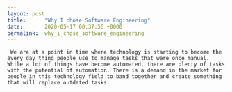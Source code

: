 ```yaml
---
layout: post
title:      "Why I chose Software Engineering"
date:       2020-05-17 00:37:56 +0000
permalink:  why_i_chose_software_engineering
---
```


     We are at a point in time where technology is starting to become the every day thing people use to manage tasks that were once manual. While a lot of things have become automated, there are plenty of tasks with the potential of automation. There is a demand in the market for people in this technology field to band together and create something that will replace outdated tasks.
